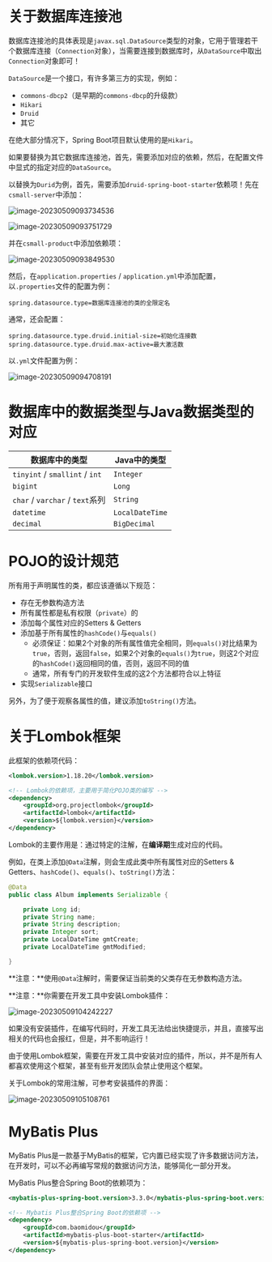 # 关于数据库连接池

数据库连接池的具体表现是`javax.sql.DataSource`类型的对象，它用于管理若干个数据库连接（`Connection`对象），当需要连接到数据库时，从`DataSource`中取出`Connection`对象即可！

`DataSource`是一个接口，有许多第三方的实现，例如：

- `commons-dbcp2`（是早期的`commons-dbcp`的升级款）
- `Hikari`
- `Druid`
- 其它

在绝大部分情况下，Spring Boot项目默认使用的是`Hikari`。

如果要替换为其它数据库连接池，首先，需要添加对应的依赖，然后，在配置文件中显式的指定对应的`DataSource`。

以替换为`Durid`为例，首先，需要添加`druid-spring-boot-starter`依赖项！先在`csmall-server`中添加：

![image-20230509093734536](assets/image-20230509093734536.png)

![image-20230509093751729](assets/image-20230509093751729.png)

并在`csmall-product`中添加依赖项：

![image-20230509093849530](assets/image-20230509093849530.png)

然后，在`application.properties` / `application.yml`中添加配置，以`.properties`文件的配置为例：

```properties
spring.datasource.type=数据库连接池的类的全限定名
```

通常，还会配置：

```properties
spring.datasource.type.druid.initial-size=初始化连接数
spring.datasource.type.druid.max-active=最大激活数
```

以`.yml`文件配置为例：

![image-20230509094708191](assets/image-20230509094708191.png)

# 数据库中的数据类型与Java数据类型的对应

| 数据库中的类型                  | Java中的类型    |
| ------------------------------- | --------------- |
| `tinyint` / `smallint` / `int`  | `Integer`       |
| `bigint`                        | `Long`          |
| `char` / `varchar` / `text`系列 | `String`        |
| `datetime`                      | `LocalDateTime` |
| `decimal`                       | `BigDecimal`    |

# POJO的设计规范

所有用于声明属性的类，都应该遵循以下规范：

- 存在无参数构造方法
- 所有属性都是私有权限（`private`）的
- 添加每个属性对应的Setters & Getters
- 添加基于所有属性的`hashCode()`与`equals()`
  - 必须保证：如果2个对象的所有属性值完全相同，则`equals()`对比结果为`true`，否则，返回`false`，如果2个对象的`equals()`为`true`，则这2个对应的`hashCode()`返回相同的值，否则，返回不同的值
  - 通常，所有专门的开发软件生成的这2个方法都符合以上特征
- 实现`Serializable`接口

另外，为了便于观察各属性的值，建议添加`toString()`方法。

# 关于Lombok框架

此框架的依赖项代码：

```xml
<lombok.version>1.18.20</lombok.version>
```

```xml
<!-- Lombok的依赖项，主要用于简化POJO类的编写 -->
<dependency>
    <groupId>org.projectlombok</groupId>
    <artifactId>lombok</artifactId>
    <version>${lombok.version}</version>
</dependency>
```

Lombok的主要作用是：通过特定的注解，在**编译期**生成对应的代码。

例如，在类上添加`@Data`注解，则会生成此类中所有属性对应的Setters & Getters、`hashCode()`、`equals()`、`toString()`方法：

```java
@Data
public class Album implements Serializable {

    private Long id;
    private String name;
    private String description;
    private Integer sort;
    private LocalDateTime gmtCreate;
    private LocalDateTime gmtModified;

}
```

**注意：**使用`@Data`注解时，需要保证当前类的父类存在无参数构造方法。

**注意：**你需要在开发工具中安装Lombok插件：

![image-20230509104242227](assets/image-20230509104242227.png)

如果没有安装插件，在编写代码时，开发工具无法给出快捷提示，并且，直接写出相关的代码也会报红，但是，并不影响运行！

由于使用Lombok框架，需要在开发工具中安装对应的插件，所以，并不是所有人都喜欢使用这个框架，甚至有些开发团队会禁止使用这个框架。

关于Lombok的常用注解，可参考安装插件的界面：

![image-20230509105108761](assets/image-20230509105108761.png)

# MyBatis Plus

MyBatis Plus是一款基于MyBatis的框架，它内置已经实现了许多数据访问方法，在开发时，可以不必再编写常规的数据访问方法，能够简化一部分开发。

MyBatis Plus整合Spring Boot的依赖项为：

```xml
<mybatis-plus-spring-boot.version>3.3.0</mybatis-plus-spring-boot.version>
```

```xml
<!-- Mybatis Plus整合Spring Boot的依赖项 -->
<dependency>
    <groupId>com.baomidou</groupId>
    <artifactId>mybatis-plus-boot-starter</artifactId>
    <version>${mybatis-plus-spring-boot.version}</version>
</dependency>
```



















